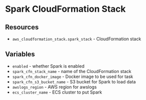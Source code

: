 
# Spark CloudFormation Stack

## Resources

* `aws_cloudformation_stack.spark_stack` - CloudFormation stack

## Variables

* `enabled` - whether Spark is enabled
* `spark_cfn_stack_name` - name of the CloudFormation stack
* `spark_cfn_docker_image` - Docker image to be used for task
* `spark_cfn_s3_bucket_name` - S3 bucket for Spark to load data
* `awslogs_region` - AWS region for awslogs
* `ecs_cluster_name` - ECS cluster to put Spark

